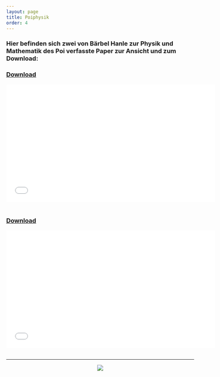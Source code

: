 ```yaml
---
layout: page
title: Poiphysik
order: 4
---
```

<!--Poiphysik-Page -->
### Hier befinden sich zwei von Bärbel Hanle zur Physik und Mathematik des Poi verfasste Paper zur Ansicht und zum Download:

### <a href="{{site.url}}{{ site.baseurl}}/public/Abgaben/CurveToHand.pdf" download>Download</a>

<div class="embed-container">
    <iframe width="560" height="315" src="{{site.url}}{{ site.baseurl}}/public/Abgaben/CurveToHand.pdf" frameborder="0" allowfullscreen></iframe>
</div>
<br>

### <a href="{{site.url}}{{ site.baseurl}}/public/Abgaben/Physik.pdf" download>Download</a>

<div class="embed-container">
    <iframe width="560" height="315" src="{{site.url}}{{ site.baseurl}}/public/Abgaben/Physik.pdf" frameborder="0" allowfullscreen></iframe>
</div>
<br>

---

<center><img src="{{site.url}}{{ site.baseurl}}/public/Poi1.JPG"></center>
